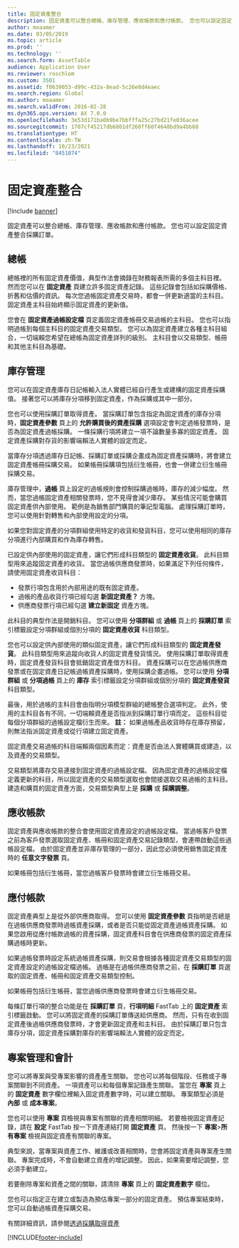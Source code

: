 ```yaml
---
title: 固定資產整合
description: 固定資產可以整合總帳、庫存管理、應收帳款和應付帳款。 您也可以設定固定資產整合採購訂單。
author: moaamer
ms.date: 03/05/2019
ms.topic: article
ms.prod: ''
ms.technology: ''
ms.search.form: AssetTable
audience: Application User
ms.reviewer: roschlom
ms.custom: 3501
ms.assetid: f0639053-d99c-432a-8ead-5c26e0d4eaec
ms.search.region: Global
ms.author: moaamer
ms.search.validFrom: 2016-02-28
ms.dyn365.ops.version: AX 7.0.0
ms.openlocfilehash: 3e53d171ba0b9be7bbfffa25c27bd21fe036acee
ms.sourcegitcommit: 1707cf45217db6801df260ff60f4648bd9a4bb68
ms.translationtype: HT
ms.contentlocale: zh-TW
ms.lasthandoff: 10/23/2021
ms.locfileid: "8451074"
---
```

# <a name="fixed-assets-integration"></a>固定資產整合

[!include [banner](../includes/banner.md)]

固定資產可以整合總帳、庫存管理、應收帳款和應付帳款。 您也可以設定固定資產整合採購訂單。

## <a name="general-ledger"></a>總帳

總帳裡的所有固定資產價值，典型作法會摘錄在財務報表所需的多個主科目裡。 然而您可以在 **固定資產** 頁建立許多固定資產記錄。 這些記錄會包括如採購價格、折舊和估價的資訊。 每次您過帳固定資產交易時，都會一併更新適當的主科目。 固定資產主科目始終顯示固定資產的更新值。

您會在 **固定資產過帳設定檔** 頁定義固定資產帳冊交易過帳的主科目。 您也可以指明過帳到每個主科目的固定資產交易類型。 您可以為固定資產建立各種主科目組合，一切端賴您希望在總帳為固定資產詳列的級別。 主科目會以交易類型、帳冊和其他主科目為基礎。

## <a name="inventory-management"></a>庫存管理
您可以在固定資產庫存日記帳輸入法人實體已經自行產生或建構的固定資產採購值。 接著您可以將庫存分項移到固定資產，作為採購或其中一部分。 

您也可以使用採購訂單取得資產。 當採購訂單包含指定為固定資產的庫存分項時，**固定資產參數** 頁上的 **允許購買後的資產採購** 選項設定會判定過帳發票時，是否為固定資產過帳採購。 一條採購行項將建立一項不論數量多寡的固定資產。 固定資產採購對存貨的影響端賴法人實體的設定而定。 

當庫存分項透過庫存日記帳、採購訂單或採購企畫成為固定資產採購時，將會建立固定資產帳冊採購交易。 如果帳冊採購項包括衍生帳冊，也會一併建立衍生帳冊採購交易。 

庫存管理中，**過帳** 頁上設定的過帳規則會控制採購過帳時，庫存的減少幅度。 然而，當您過帳固定資產相關發票時，您不見得會減少庫存。 某些情況可能會購買固定資產供內部使用。 範例是為銷售部門購買的筆記型電腦。 處理採購訂單時，您可以使用針對轉售和內部使用設定的分項。 

如果您對固定資產的分項群組使用特定的收貨和發貨科目，您可以使用相同的庫存分項進行內部購買和作為庫存轉售。 

已設定供內部使用的固定資產，讓它們形成科目類型的 **固定資產收貨**。 此科目類型用來追蹤固定資產的收貨。 當您過帳供應商發票時，如果滿足下列任何條件，請使用固定資產收貨科目：

-   發票行項包含用於內部用途的既有固定資產。
-   過帳的產品收貨行項已經勾選 **新固定資產？** 方塊。
-   供應商發票行項已經勾選 **建立新固定** 資產方塊。

此科目的典型作法是開銷科目。 您可以使用 **分項群組** 或 **過帳** 頁上的 **採購訂單** 索引標籤設定分項群組或個別分項的 **固定資產收貨** 科目類型。

您也可以設定供內部使用的類似固定資產，讓它們形成科目類型的 **固定資產發貨**。 此科目類型用來追蹤向收貨人的固定資產發貨情況。 使用採購訂單取得資產時，固定資產發貨科目會抵銷固定資產借方科目。 資產採購可以在您過帳供應商發票或在固定資產日記帳過帳資產採購時，使用採購企畫過帳。 您可以使用 **分項群組** 或 **分項過帳** 頁上的 **庫存** 索引標籤設定分項群組或個別分項的 **固定資產發貨** 科目類型。 

最後，用於過帳的主科目會由指明分項模型群組的總帳整合選項判定。 此外，使用的主科目各有不同，一切端賴資產是否指派到採購訂單行項而定。 這些科目從每個分項群組的過帳設定檔衍生而來。 
**註：** 如果過帳產品收貨時存在庫存預留，則無法指派固定資產或從行項建立固定資產。 

固定資產交易過帳的科目端賴兩個因素而定：資產是否由法人實體購買或建造，以及資產的交易類型。 

交易類型將庫存交易連接到固定資產的過帳設定檔。 因為固定資產的過帳設定檔定義更新的科目，所以固定資產的交易類型選取也會間接選取交易過帳的主科目。 建造和購買的固定資產方面，交易類型典型上是 **採購** 或 **採購調整**。

## <a name="accounts-receivable"></a>應收帳款
固定資產與應收帳款的整合會使用固定資產設定的過帳設定檔。 當過帳客戶發票之前為客戶發票選取固定資產、帳冊和固定資產交易記錄類型，會連帶啟動這些過帳設定檔。 由於固定資產並非庫存管理的一部分，因此您必須使用銷售固定資產時的 **任意文字發票** 頁。 

如果帳冊包括衍生帳冊，當您過帳客戶發票時會建立衍生帳冊交易。

## <a name="accounts-payable"></a>應付帳款
固定資產典型上是從外部供應商取得。 您可以使用 **固定資產參數** 頁指明是否總是在過帳供應商發票時過帳資產採購，或者是否只能從固定資產過帳資產採購。 如果您啟用從應付帳款過帳的資產採購，固定資產科目會在供應商發票的固定資產採購過帳時更新。 

如果過帳發票時設定系統過帳資產採購，則交易會根據各種固定資產交易類型的固定資產設定的過帳設定檔過帳。 過帳是在過帳供應商發票之前，在 **採購訂單** 頁選取的固定資產、帳冊和固定資產交易類型控制。 

如果帳冊包括衍生帳冊，當您過帳供應商發票時會建立衍生帳冊交易。

每條訂單行項的整合功能是在 **採購訂單** 頁，**行項明細** FastTab 上的 **固定資產** 索引標籤啟動。 您可以將固定資產的採購訂單傳送給供應商。 然而，只有在收到固定資產後過帳供應商發票時，才會更新固定資產和主科目。 由於採購訂單只包含庫存分項，固定資產採購對庫存的影響端賴法人實體的設定而定。

## <a name="project-management-and-accounting"></a>專案管理和會計
您可以將專案與受專案影響的資產產生關聯。 您也可以將每個階段、任務或子專案關聯到不同資產。 一項資產可以和每個專案記錄產生關聯。 當您在 **專案** 頁上的 **固定資產** 數字欄位裡輸入固定資產數字時，可以建立關聯。 專案類型必須是 **內部** 或 **成本專案**。 

您也可以使用 **專案** 頁檢視與專案有關聯的資產相關明細。 若要檢視固定資產記錄，請在 **設定** FastTab 按一下資產連結打開 **固定資產** 頁。 然後按一下 **專案**&gt;**所有專案** 檢視與固定資產有關聯的專案。 

典型來說，當專案與資產工作、維護或改善相關時，您會將固定資產與專案產生關聯。 專案完成時，不會自動建立資產的增記調整。 因此，如果需要增記調整，您必須手動建立。 

若要刪除專案和資產之間的關聯，請清除 **專案** 頁上的 **固定資產數字** 欄位。 

您也可以指定正在建立或製造為預估專案一部分的固定資產。 預估專案結束時，您可以自動過帳資產採購交易。

有關詳細資訊，請參閱[透過採購取得資產](acquire-assets-procurement.md)





[!INCLUDE[footer-include](../../includes/footer-banner.md)]
